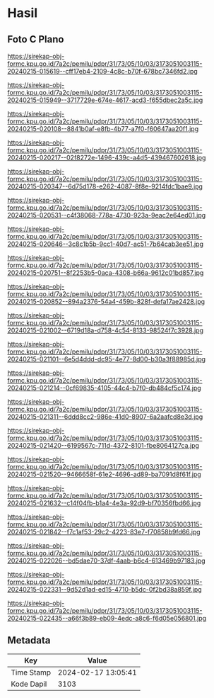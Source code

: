 # Hasil

## Foto C Plano

https://sirekap-obj-formc.kpu.go.id/7a2c/pemilu/pdpr/31/73/05/10/03/3173051003115-20240215-015619--cff17eb4-2109-4c8c-b70f-678bc7346fd2.jpg

https://sirekap-obj-formc.kpu.go.id/7a2c/pemilu/pdpr/31/73/05/10/03/3173051003115-20240215-015949--3717729e-674e-4617-acd3-f655dbec2a5c.jpg

https://sirekap-obj-formc.kpu.go.id/7a2c/pemilu/pdpr/31/73/05/10/03/3173051003115-20240215-020108--8841b0af-e8fb-4b77-a7f0-f60647aa20f1.jpg

https://sirekap-obj-formc.kpu.go.id/7a2c/pemilu/pdpr/31/73/05/10/03/3173051003115-20240215-020217--02f8272e-1496-439c-a4d5-439467602618.jpg

https://sirekap-obj-formc.kpu.go.id/7a2c/pemilu/pdpr/31/73/05/10/03/3173051003115-20240215-020347--6d75d178-e262-4087-8f8e-9214fdc1bae9.jpg

https://sirekap-obj-formc.kpu.go.id/7a2c/pemilu/pdpr/31/73/05/10/03/3173051003115-20240215-020531--c4f38068-778a-4730-923a-9eac2e64ed01.jpg

https://sirekap-obj-formc.kpu.go.id/7a2c/pemilu/pdpr/31/73/05/10/03/3173051003115-20240215-020646--3c8c1b5b-9cc1-40d7-ac51-7b64cab3ee51.jpg

https://sirekap-obj-formc.kpu.go.id/7a2c/pemilu/pdpr/31/73/05/10/03/3173051003115-20240215-020751--8f2253b5-0aca-4308-b66a-9612c01bd857.jpg

https://sirekap-obj-formc.kpu.go.id/7a2c/pemilu/pdpr/31/73/05/10/03/3173051003115-20240215-020852--894a2376-54a4-459b-828f-defa17ae2428.jpg

https://sirekap-obj-formc.kpu.go.id/7a2c/pemilu/pdpr/31/73/05/10/03/3173051003115-20240215-021002--6719d18a-d758-4c54-8133-98524f7c3928.jpg

https://sirekap-obj-formc.kpu.go.id/7a2c/pemilu/pdpr/31/73/05/10/03/3173051003115-20240215-021101--6e5d4ddd-dc95-4e77-8d00-b30a3f88985d.jpg

https://sirekap-obj-formc.kpu.go.id/7a2c/pemilu/pdpr/31/73/05/10/03/3173051003115-20240215-021214--0cf69835-4105-44c4-b7f0-db484cf5c174.jpg

https://sirekap-obj-formc.kpu.go.id/7a2c/pemilu/pdpr/31/73/05/10/03/3173051003115-20240215-021311--6ddd8cc2-986e-41d0-8907-6a2aafcd8e3d.jpg

https://sirekap-obj-formc.kpu.go.id/7a2c/pemilu/pdpr/31/73/05/10/03/3173051003115-20240215-021420--6199567c-711d-4372-8101-fbe8064127ca.jpg

https://sirekap-obj-formc.kpu.go.id/7a2c/pemilu/pdpr/31/73/05/10/03/3173051003115-20240215-021520--9466658f-61e2-4696-ad89-ba7091d8f61f.jpg

https://sirekap-obj-formc.kpu.go.id/7a2c/pemilu/pdpr/31/73/05/10/03/3173051003115-20240215-021632--c14f04fb-b1a4-4e3a-92d9-bf70356fbd66.jpg

https://sirekap-obj-formc.kpu.go.id/7a2c/pemilu/pdpr/31/73/05/10/03/3173051003115-20240215-021842--f7c1af53-29c2-4223-83e7-f70858b9fd66.jpg

https://sirekap-obj-formc.kpu.go.id/7a2c/pemilu/pdpr/31/73/05/10/03/3173051003115-20240215-022026--bd5dae70-37df-4aab-b6c4-613469b97183.jpg

https://sirekap-obj-formc.kpu.go.id/7a2c/pemilu/pdpr/31/73/05/10/03/3173051003115-20240215-022331--9d52d1ad-ed15-4710-b5dc-0f2bd38a859f.jpg

https://sirekap-obj-formc.kpu.go.id/7a2c/pemilu/pdpr/31/73/05/10/03/3173051003115-20240215-022435--a66f3b89-eb09-4edc-a8c6-f6d05e056801.jpg


## Metadata

| Key        | Value               |
| ---------- | ------------------- |
| Time Stamp | 2024-02-17 13:05:41 |
| Kode Dapil | 3103                |



